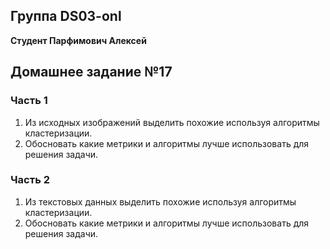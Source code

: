 ## Группа DS03-onl

__Студент Парфимович Алексей__

## Домашнее задание №17

### Часть 1
1. Из исходных изображений выделить похожие используя алгоритмы кластеризации. 
2. Обосновать какие метрики и алгоритмы лучше использовать для решения задачи.

### Часть 2
1. Из текстовых данных выделить похожие используя алгоритмы кластеризации. 
2. Обосновать какие метрики и алгоритмы лучше использовать для решения задачи.